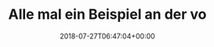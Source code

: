 ---
retweeted: false
source: <a href="https://about.twitter.com/products/tweetdeck" rel="nofollow">TweetDeck</a>
entities:
  user_mentions:
  - name: mite
    screen_name: mite
    indices:
    - '61'
    - '66'
    id_str: '16625432'
    id: '16625432'
  urls: []
  symbols: []
  media:
  - expanded_url: https://twitter.com/bascht/status/1022735101065678848/photo/1
    indices:
    - '158'
    - '181'
    url: https://t.co/iOajAe82Ox
    media_url: http://pbs.twimg.com/media/DjF8HlNWsAEdXmJ.jpg
    id_str: '1022735060078866433'
    id: '1022735060078866433'
    media_url_https: https://pbs.twimg.com/media/DjF8HlNWsAEdXmJ.jpg
    sizes:
      large:
        w: '738'
        h: '286'
        resize: fit
      medium:
        w: '738'
        h: '286'
        resize: fit
      small:
        w: '680'
        h: '264'
        resize: fit
      thumb:
        w: '150'
        h: '150'
        resize: crop
    type: photo
    display_url: pic.twitter.com/iOajAe82Ox
  hashtags: []
display_text_range:
- '0'
- '181'
favorite_count: '35'
id_str: '1022735101065678848'
truncated: false
retweet_count: '14'
id: '1022735101065678848'
possibly_sensitive: false
created_at: Fri Jul 27 06:47:04 +0000 2018
favorited: false
full_text: Alle mal ein Beispiel an der vorbildlichen Abschiedsmail von [@mite](https://twitter.com/mite)
  nehmen. Keine Rückfang-Angebote, kein doppelter Opt-Out und auch kein schlechtes
  Gewissen.
lang: de
extended_entities:
  media:
  - expanded_url: https://twitter.com/bascht/status/1022735101065678848/photo/1
    indices:
    - '158'
    - '181'
    url: https://t.co/iOajAe82Ox
    media_url: http://pbs.twimg.com/media/DjF8HlNWsAEdXmJ.jpg
    id_str: '1022735060078866433'
    id: '1022735060078866433'
    media_url_https: https://pbs.twimg.com/media/DjF8HlNWsAEdXmJ.jpg
    sizes:
      large:
        w: '738'
        h: '286'
        resize: fit
      medium:
        w: '738'
        h: '286'
        resize: fit
      small:
        w: '680'
        h: '264'
        resize: fit
      thumb:
        w: '150'
        h: '150'
        resize: crop
    type: photo
    display_url: pic.twitter.com/iOajAe82Ox
tags:
- pesos:twitter
date: '2018-07-27T06:47:04+00:00'
src: https://twitter.com/bascht/status/1022735101065678848
original_url: https://twitter.com/bascht/status/1022735101065678848
type: twitter_tweet
media_url: https://img.bascht.com/twitter/pbs.twimg.com/media/DjF8HlNWsAEdXmJ.jpg
text: Alle mal ein Beispiel an der vorbildlichen Abschiedsmail von [@mite](https://twitter.com/mite)
  nehmen. Keine Rückfang-Angebote, kein doppelter Opt-Out und auch kein schlechtes
  Gewissen.
title: Alle mal ein Beispiel an der vo

---